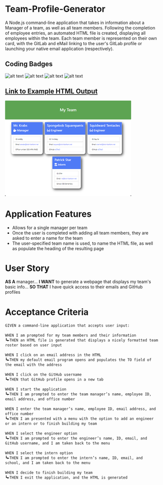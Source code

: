 # Team-Profile-Generator
A Node.js command-line application that takes in information about a Manager of a team, as well as all team members.  Following the completion of employee entries, an automated HTML file is created, displaying all employees within the team.  Each team member is represented on their own card, with the GitLab and eMail linking to the user's GitLab profile or launching your native email application (respectively).
## Coding Badges
![alt text](https://img.shields.io/badge/JavaScript-.js-yellowgreen)
![alt text](https://img.shields.io/badge/HTML-.html-orange)
![alt text](https://img.shields.io/badge/CSS-.css-blue)
![alt text](https://img.shields.io/badge/Jest%20Test-.js-red)

## [Link to Example HTML Output](https://estee3.github.io/Team-Profile-Generator/)
![alt text](./assets/Example%20HTML%20Output.png)

# Application Features
- Allows for a single manager per team
- Once the user is completed with adding all team members, they are asked to enter a name for the team
- The user-specified team name is used, to name the HTML file, as well as populate the heading of the resulting page

# User Story
**AS A** manager... **I WANT** to generate a webpage that displays my team's basic info... **SO THAT** I have quick access to their emails and GitHub profiles

# Acceptance Criteria

```
GIVEN a command-line application that accepts user input:

WHEN I am prompted for my team members and their information
┗►THEN an HTML file is generated that displays a nicely formatted team roster based on user input

WHEN I click on an email address in the HTML
┗►THEN my default email program opens and populates the TO field of the email with the address

WHEN I click on the GitHub username
┗►THEN that GitHub profile opens in a new tab

WHEN I start the application
┗►THEN I am prompted to enter the team manager’s name, employee ID, email address, and office number

WHEN I enter the team manager’s name, employee ID, email address, and office number
┗►THEN I am presented with a menu with the option to add an engineer or an intern or to finish building my team

WHEN I select the engineer option
┗►THEN I am prompted to enter the engineer’s name, ID, email, and GitHub username, and I am taken back to the menu

WHEN I select the intern option
┗►THEN I am prompted to enter the intern’s name, ID, email, and school, and I am taken back to the menu

WHEN I decide to finish building my team
┗►THEN I exit the application, and the HTML is generated
```
